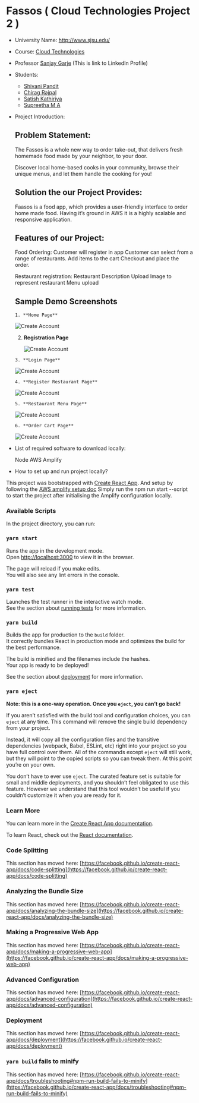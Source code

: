 # Fassos ( Cloud Technologies Project 2 )

- University Name: http://www.sjsu.edu/
- Course: [Cloud Technologies](https://sjsu.instructure.com/courses/1464821)
- Professor [Sanjay Garje](https://www.linkedin.com/in/sanjaygarje/) (This is link to LinkedIn Profile)
- Students:
    - [Shivani Pandit](https://www.linkedin.com/in/shivanikpandit/)
    - [Chirag Rajpal](https://www.linkedin.com/in/chirag-rajpal/)
    - [Satish Kathiriya](https://www.linkedin.com/in/satishkathiriya/)
    - [Supreetha M A](https://www.linkedin.com/in/supreetha-m-a-a18340103/)
    
- Project Introduction:
    ## Problem Statement:
    The Fassos is a whole new way to order take-out, that delivers fresh homemade food made by your neighbor, to your door. 

    Discover local home-based cooks in your community, browse their unique menus, and let them handle the cooking for you!
    
    ## Solution the our Project Provides:
     Faasos is a food app, which provides a user-friendly interface to order home made food.
     Having it’s ground in AWS it is a highly scalable and responsive application.

    ## Features of our Project:
    Food Ordering:
    Customer will register in app
    Customer can select from a range of restaurants.
    Add items to the cart
    Checkout and place the order.

    Restaurant registration:
    Restaurant Description
    Upload Image to represent restaurant
    Menu upload

  ## Sample Demo Screenshots
  
  ```
  1. **Home Page** 
  ```   
     ![Create Account](https://github.com/shivanipandit88/FoodApp/blob/main/Screenshots/HomePage1.PNG?raw=true)  

  
  2. **Registration Page**
  
  
      ![Create Account](https://github.com/shivanipandit88/FoodApp/blob/main/Screenshots/Create%20Account.PNG?raw=true) 
      
  ```
  3. **Login Page**
  ```
     ![Create Account](https://github.com/shivanipandit88/FoodApp/blob/main/Screenshots/Login%20Page.PNG?raw=true)
         
  ```   
  4. **Register Restaurant Page**
  ```
     ![Create Account](https://github.com/shivanipandit88/FoodApp/blob/main/Screenshots/Create%20Restaurant.PNG?raw=true)
     
  ```   
  5. **Restaurant Menu Page**
  ```
    ![Create Account](https://github.com/shivanipandit88/FoodApp/blob/main/Screenshots/MenuPage.PNG)
  
  ```
  6. **Order Cart Page**
  ```
    ![Create Account](https://github.com/shivanipandit88/FoodApp/blob/main/Screenshots/CartItem.PNG)
    
  
- List of required software to download locally:
    
    Node 
    AWS Amplify
    
- How to set up and run project locally?

This project was bootstrapped with [Create React App](https://github.com/facebook/create-react-app). And setup by following the [AWS amplify setup doc](https://docs.amplify.aws/start/q/integration/react/)
Simply run the npm run start --script to start the project after initialising the Amplify configuration locally.

### Available Scripts

In the project directory, you can run:

### `yarn start`

Runs the app in the development mode.\
Open [http://localhost:3000](http://localhost:3000) to view it in the browser.

The page will reload if you make edits.\
You will also see any lint errors in the console.

### `yarn test`

Launches the test runner in the interactive watch mode.\
See the section about [running tests](https://facebook.github.io/create-react-app/docs/running-tests) for more information.

### `yarn build`

Builds the app for production to the `build` folder.\
It correctly bundles React in production mode and optimizes the build for the best performance.

The build is minified and the filenames include the hashes.\
Your app is ready to be deployed!

See the section about [deployment](https://facebook.github.io/create-react-app/docs/deployment) for more information.

### `yarn eject`

**Note: this is a one-way operation. Once you `eject`, you can’t go back!**

If you aren’t satisfied with the build tool and configuration choices, you can `eject` at any time. This command will remove the single build dependency from your project.

Instead, it will copy all the configuration files and the transitive dependencies (webpack, Babel, ESLint, etc) right into your project so you have full control over them. All of the commands except `eject` will still work, but they will point to the copied scripts so you can tweak them. At this point you’re on your own.

You don’t have to ever use `eject`. The curated feature set is suitable for small and middle deployments, and you shouldn’t feel obligated to use this feature. However we understand that this tool wouldn’t be useful if you couldn’t customize it when you are ready for it.

### Learn More

You can learn more in the [Create React App documentation](https://facebook.github.io/create-react-app/docs/getting-started).

To learn React, check out the [React documentation](https://reactjs.org/).

### Code Splitting

This section has moved here: [https://facebook.github.io/create-react-app/docs/code-splitting](https://facebook.github.io/create-react-app/docs/code-splitting)

### Analyzing the Bundle Size

This section has moved here: [https://facebook.github.io/create-react-app/docs/analyzing-the-bundle-size](https://facebook.github.io/create-react-app/docs/analyzing-the-bundle-size)

### Making a Progressive Web App

This section has moved here: [https://facebook.github.io/create-react-app/docs/making-a-progressive-web-app](https://facebook.github.io/create-react-app/docs/making-a-progressive-web-app)

### Advanced Configuration

This section has moved here: [https://facebook.github.io/create-react-app/docs/advanced-configuration](https://facebook.github.io/create-react-app/docs/advanced-configuration)

### Deployment

This section has moved here: [https://facebook.github.io/create-react-app/docs/deployment](https://facebook.github.io/create-react-app/docs/deployment)

### `yarn build` fails to minify

This section has moved here: [https://facebook.github.io/create-react-app/docs/troubleshooting#npm-run-build-fails-to-minify](https://facebook.github.io/create-react-app/docs/troubleshooting#npm-run-build-fails-to-minify)
